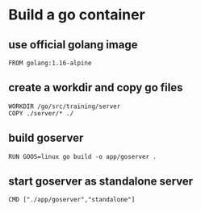 # Build a go container

## use official golang image 
```
FROM golang:1.16-alpine
```

## create a workdir and copy go files
```
WORKDIR /go/src/training/server
COPY ./server/* ./
```
## build goserver
```
RUN GOOS=linux go build -o app/goserver .
```

## start goserver as standalone server
```
CMD ["./app/goserver","standalone"]
```
